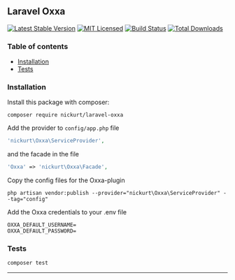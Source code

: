 ## Laravel Oxxa
[![Latest Stable Version](https://poser.pugx.org/nickurt/laravel-oxxa/v/stable?format=flat-square)](https://packagist.org/packages/nickurt/laravel-oxxa)
[![MIT Licensed](https://img.shields.io/badge/license-MIT-brightgreen.svg?style=flat-square)](LICENSE.md)
[![Build Status](https://img.shields.io/travis/nickurt/laravel-oxxa/master.svg?style=flat-square)](https://travis-ci.org/nickurt/laravel-oxxa)
[![Total Downloads](https://img.shields.io/packagist/dt/nickurt/laravel-oxxa.svg?style=flat-square)](https://packagist.org/packages/nickurt/laravel-oxxa)
### Table of contents
- [Installation](#installation)
- [Tests](#tests)
### Installation
Install this package with composer:
```
composer require nickurt/laravel-oxxa
```
Add the provider to `config/app.php` file
```php
'nickurt\Oxxa\ServiceProvider',
```
and the facade in the file
```php
'Oxxa' => 'nickurt\Oxxa\Facade',
```
Copy the config files for the Oxxa-plugin
```
php artisan vendor:publish --provider="nickurt\Oxxa\ServiceProvider" --tag="config"
```
Add the Oxxa credentials to your .env file
```
OXXA_DEFAULT_USERNAME=
OXXA_DEFAULT_PASSWORD=
```
### Tests
```sh
composer test
```
- - - 